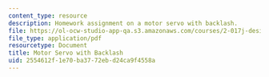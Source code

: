 ```yaml
---
content_type: resource
description: Homework assignment on a motor servo with backlash.
file: https://ol-ocw-studio-app-qa.s3.amazonaws.com/courses/2-017j-design-of-electromechanical-robotic-systems-fall-2009/2554612f1e70ba3772ebd24ca9f4558a_MIT2_017JF09_p32.pdf
file_type: application/pdf
resourcetype: Document
title: Motor Servo with Backlash
uid: 2554612f-1e70-ba37-72eb-d24ca9f4558a
---
```

